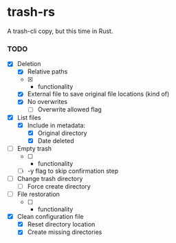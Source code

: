 # trash-rs
A trash-cli copy, but this time in Rust.

### TODO

- [x] Deletion
  - [x] Relative paths
  - [x] * functionality
  - [x] External file to save original file locations (kind of)
  - [x] No overwrites
    - [ ] Overwrite allowed flag
- [x] List files
  - [x] Include in metadata:
    - [x] Original directory
    - [x] Date deleted
- [ ] Empty trash
  - [ ] * functionality
  - [ ] -y flag to skip confirmation step
- [ ] Change trash directory
  - [ ] Force create directory
- [ ] File restoration
  - [ ] * functionality
- [x] Clean configuration file
  - [x] Reset directory location 
  - [x] Create missing directories
